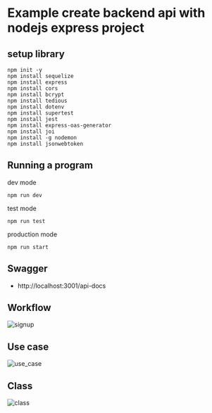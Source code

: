 #  Example create backend api with nodejs express project

## setup library
```
npm init -y
npm install sequelize
npm install express
npm install cors
npm install bcrypt
npm install tedious
npm install dotenv
npm install supertest 
npm install jest
npm install express-oas-generator
npm install joi
npm install -g nodemon 
npm install jsonwebtoken
```

## Running a program
dev mode
```
npm run dev
```
test mode
```
npm run test
```
production mode
```
npm run start
```

## Swagger

- http://localhost:3001/api-docs

## Workflow

![signup](http://www.plantuml.com/plantuml/proxy?cache=no&src=https://raw.githubusercontent.com/suraphop/sample-nodejs-master-folder-structure/master/diagram/workflow/signup.iuml)

## Use case
![use_case](http://www.plantuml.com/plantuml/proxy?cache=no&src=https://raw.githubusercontent.com/suraphop/sample-nodejs-master-folder-structure/master/diagram/usecase.iuml)

## Class
![class](http://www.plantuml.com/plantuml/proxy?cache=no&src=https://raw.githubusercontent.com/suraphop/sample-nodejs-master-folder-structure/master/diagram/class.iuml)